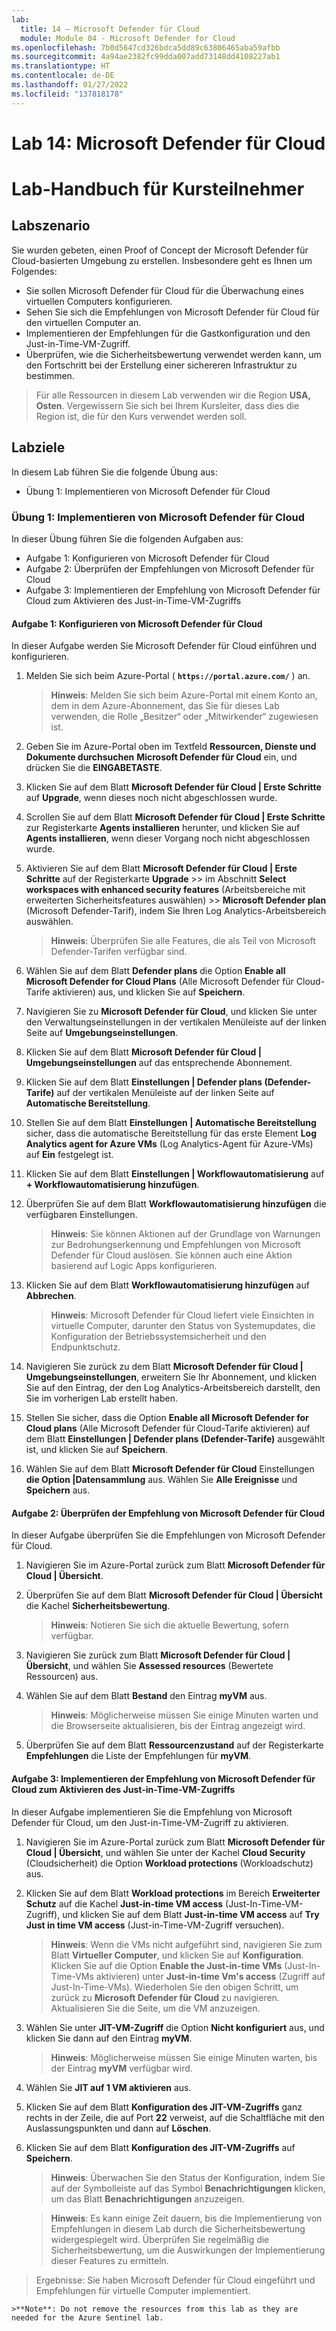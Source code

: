 ```yaml
---
lab:
  title: 14 – Microsoft Defender für Cloud
  module: Module 04 - Microsoft Defender for Cloud
ms.openlocfilehash: 7b0d5647cd326bdca5dd89c63806465aba59afbb
ms.sourcegitcommit: 4a94ae2382fc99dda007add73148dd4108227ab1
ms.translationtype: HT
ms.contentlocale: de-DE
ms.lasthandoff: 01/27/2022
ms.locfileid: "137818178"
---
```

# <a name="lab-14-microsoft-defender-for-cloud"></a>Lab 14: Microsoft Defender für Cloud
# <a name="student-lab-manual"></a>Lab-Handbuch für Kursteilnehmer

## <a name="lab-scenario"></a>Labszenario

Sie wurden gebeten, einen Proof of Concept der Microsoft Defender für Cloud-basierten Umgebung zu erstellen. Insbesondere geht es Ihnen um Folgendes:

- Sie sollen Microsoft Defender für Cloud für die Überwachung eines virtuellen Computers konfigurieren.
- Sehen Sie sich die Empfehlungen von Microsoft Defender für Cloud für den virtuellen Computer an.
- Implementieren der Empfehlungen für die Gastkonfiguration und den Just-in-Time-VM-Zugriff. 
- Überprüfen, wie die Sicherheitsbewertung verwendet werden kann, um den Fortschritt bei der Erstellung einer sichereren Infrastruktur zu bestimmen.

> Für alle Ressourcen in diesem Lab verwenden wir die Region **USA, Osten**. Vergewissern Sie sich bei Ihrem Kursleiter, dass dies die Region ist, die für den Kurs verwendet werden soll. 

## <a name="lab-objectives"></a>Labziele

In diesem Lab führen Sie die folgende Übung aus:

- Übung 1: Implementieren von Microsoft Defender für Cloud

### <a name="exercise-1-implement-microsoft-defender-for-cloud"></a>Übung 1: Implementieren von Microsoft Defender für Cloud

In dieser Übung führen Sie die folgenden Aufgaben aus:

- Aufgabe 1: Konfigurieren von Microsoft Defender für Cloud
- Aufgabe 2: Überprüfen der Empfehlungen von Microsoft Defender für Cloud
- Aufgabe 3: Implementieren der Empfehlung von Microsoft Defender für Cloud zum Aktivieren des Just-in-Time-VM-Zugriffs

#### <a name="task-1-configure-microsoft-defender-for-cloud"></a>Aufgabe 1: Konfigurieren von Microsoft Defender für Cloud

In dieser Aufgabe werden Sie Microsoft Defender für Cloud einführen und konfigurieren.

1. Melden Sie sich beim Azure-Portal ( **`https://portal.azure.com/`** ) an.

    >**Hinweis**: Melden Sie sich beim Azure-Portal mit einem Konto an, dem in dem Azure-Abonnement, das Sie für dieses Lab verwenden, die Rolle „Besitzer“ oder „Mitwirkender“ zugewiesen ist.

2. Geben Sie im Azure-Portal oben im Textfeld **Ressourcen, Dienste und Dokumente durchsuchen** **Microsoft Defender für Cloud** ein, und drücken Sie die **EINGABETASTE**.

3. Klicken Sie auf dem Blatt **Microsoft Defender für Cloud \| Erste Schritte** auf **Upgrade**, wenn dieses noch nicht abgeschlossen wurde.
     
4. Scrollen Sie auf dem Blatt **Microsoft Defender für Cloud \| Erste Schritte** zur Registerkarte **Agents installieren** herunter, und klicken Sie auf **Agents installieren**, wenn dieser Vorgang noch nicht abgeschlossen wurde.

5. Aktivieren Sie auf dem Blatt **Microsoft Defender für Cloud \| Erste Schritte** auf der Registerkarte **Upgrade** >> im Abschnitt **Select workspaces with enhanced security features** (Arbeitsbereiche mit erweiterten Sicherheitsfeatures auswählen) >> **Microsoft Defender plan** (Microsoft Defender-Tarif), indem Sie Ihren Log Analytics-Arbeitsbereich auswählen. 

    >**Hinweis**: Überprüfen Sie alle Features, die als Teil von Microsoft Defender-Tarifen verfügbar sind. 

6. Wählen Sie auf dem Blatt **Defender plans** die Option **Enable all Microsoft Defender for Cloud Plans** (Alle Microsoft Defender für Cloud-Tarife aktivieren) aus, und klicken Sie auf **Speichern**.

7. Navigieren Sie zu **Microsoft Defender für Cloud**, und klicken Sie unter den Verwaltungseinstellungen in der vertikalen Menüleiste auf der linken Seite auf **Umgebungseinstellungen**.

8. Klicken Sie auf dem Blatt **Microsoft Defender für Cloud | Umgebungseinstellungen** auf das entsprechende Abonnement. 

9. Klicken Sie auf dem Blatt **Einstellungen | Defender plans (Defender-Tarife)** auf der vertikalen Menüleiste auf der linken Seite auf **Automatische Bereitstellung**.

10. Stellen Sie auf dem Blatt **Einstellungen | Automatische Bereitstellung** sicher, dass die automatische Bereitstellung für das erste Element **Log Analytics agent for Azure VMs** (Log Analytics-Agent für Azure-VMs) auf **Ein** festgelegt ist.

11. Klicken Sie auf dem Blatt **Einstellungen \| Workflowautomatisierung** auf **+ Workflowautomatisierung hinzufügen**.

12. Überprüfen Sie auf dem Blatt **Workflowautomatisierung hinzufügen** die verfügbaren Einstellungen. 

    >**Hinweis**: Sie können Aktionen auf der Grundlage von Warnungen zur Bedrohungserkennung und Empfehlungen von Microsoft Defender für Cloud auslösen. Sie können auch eine Aktion basierend auf Logic Apps konfigurieren. 

13. Klicken Sie auf dem Blatt **Workflowautomatisierung hinzufügen** auf **Abbrechen**.

    >**Hinweis**: Microsoft Defender für Cloud liefert viele Einsichten in virtuelle Computer, darunter den Status von Systemupdates, die Konfiguration der Betriebssystemsicherheit und den Endpunktschutz.

14. Navigieren Sie zurück zu dem Blatt **Microsoft Defender für Cloud \| Umgebungseinstellungen**, erweitern Sie Ihr Abonnement, und klicken Sie auf den Eintrag, der den Log Analytics-Arbeitsbereich darstellt, den Sie im vorherigen Lab erstellt haben.

15. Stellen Sie sicher, dass die Option **Enable all Microsoft Defender for Cloud plans** (Alle Microsoft Defender für Cloud-Tarife aktivieren) auf dem Blatt **Einstellungen \| Defender plans (Defender-Tarife)** ausgewählt ist, und klicken Sie auf **Speichern**.

16. Wählen Sie auf dem Blatt **Microsoft Defender für Cloud**  Einstellungen **die Option \|Datensammlung** aus. Wählen Sie **Alle Ereignisse** und **Speichern** aus.


#### <a name="task-2-review-the-microsoft-defender-for-cloud-recommendation"></a>Aufgabe 2: Überprüfen der Empfehlung von Microsoft Defender für Cloud

In dieser Aufgabe überprüfen Sie die Empfehlungen von Microsoft Defender für Cloud. 

1. Navigieren Sie im Azure-Portal zurück zum Blatt **Microsoft Defender für Cloud \| Übersicht**. 

2. Überprüfen Sie auf dem Blatt **Microsoft Defender für Cloud \| Übersicht** die Kachel **Sicherheitsbewertung**.

    >**Hinweis**: Notieren Sie sich die aktuelle Bewertung, sofern verfügbar.

3. Navigieren Sie zurück zum Blatt **Microsoft Defender für Cloud \| Übersicht**, und wählen Sie **Assessed resources** (Bewertete Ressourcen) aus.

4. Wählen Sie auf dem Blatt **Bestand** den Eintrag **myVM** aus.

    >**Hinweis**: Möglicherweise müssen Sie einige Minuten warten und die Browserseite aktualisieren, bis der Eintrag angezeigt wird.
    
5. Überprüfen Sie auf dem Blatt **Ressourcenzustand** auf der Registerkarte **Empfehlungen** die Liste der Empfehlungen für **myVM**.


#### <a name="task-3-implement-the-microsoft-defender-for-cloud-recommendation-to-enable-just-in-time-vm-access"></a>Aufgabe 3: Implementieren der Empfehlung von Microsoft Defender für Cloud zum Aktivieren des Just-in-Time-VM-Zugriffs

In dieser Aufgabe implementieren Sie die Empfehlung von Microsoft Defender für Cloud, um den Just-in-Time-VM-Zugriff zu aktivieren. 

1. Navigieren Sie im Azure-Portal zurück zum Blatt **Microsoft Defender für Cloud \| Übersicht**, und wählen Sie unter der Kachel **Cloud Security** (Cloudsicherheit) die Option **Workload protections** (Workloadschutz) aus.

2. Klicken Sie auf dem Blatt **Workload protections** im Bereich **Erweiterter Schutz** auf die Kachel **Just-in-time VM access** (Just-In-Time-VM-Zugriff), und klicken Sie auf dem Blatt **Just-in-time VM access** auf **Try Just in time VM access** (Just-in-Time-VM-Zugriff versuchen).

    >**Hinweis**: Wenn die VMs nicht aufgeführt sind, navigieren Sie zum Blatt **Virtueller Computer**, und klicken Sie auf **Konfiguration**. Klicken Sie auf die Option **Enable the Just-in-time VMs** (Just-In-Time-VMs aktivieren) unter **Just-in-time Vm's access** (Zugriff auf Just-In-Time-VMs). Wiederholen Sie den obigen Schritt, um zurück zu **Microsoft Defender für Cloud** zu navigieren. Aktualisieren Sie die Seite, um die VM anzuzeigen.

3. Wählen Sie unter **JIT-VM-Zugriff** die Option **Nicht konfiguriert** aus, und klicken Sie dann auf den Eintrag **myVM**.

    >**Hinweis**: Möglicherweise müssen Sie einige Minuten warten, bis der Eintrag **myVM** verfügbar wird.

4. Wählen Sie **JIT auf 1 VM aktivieren** aus.

5. Klicken Sie auf dem Blatt **Konfiguration des JIT-VM-Zugriffs** ganz rechts in der Zeile, die auf Port **22** verweist, auf die Schaltfläche mit den Auslassungspunkten und dann auf **Löschen**.

6. Klicken Sie auf dem Blatt **Konfiguration des JIT-VM-Zugriffs** auf **Speichern**.

    >**Hinweis**: Überwachen Sie den Status der Konfiguration, indem Sie auf der Symbolleiste auf das Symbol **Benachrichtigungen** klicken, um das Blatt **Benachrichtigungen** anzuzeigen. 

    >**Hinweis**: Es kann einige Zeit dauern, bis die Implementierung von Empfehlungen in diesem Lab durch die Sicherheitsbewertung widergespiegelt wird. Überprüfen Sie regelmäßig die Sicherheitsbewertung, um die Auswirkungen der Implementierung dieser Features zu ermitteln. 

> Ergebnisse: Sie haben Microsoft Defender für Cloud eingeführt und Empfehlungen für virtuelle Computer implementiert. 

    >**Note**: Do not remove the resources from this lab as they are needed for the Azure Sentinel lab.
